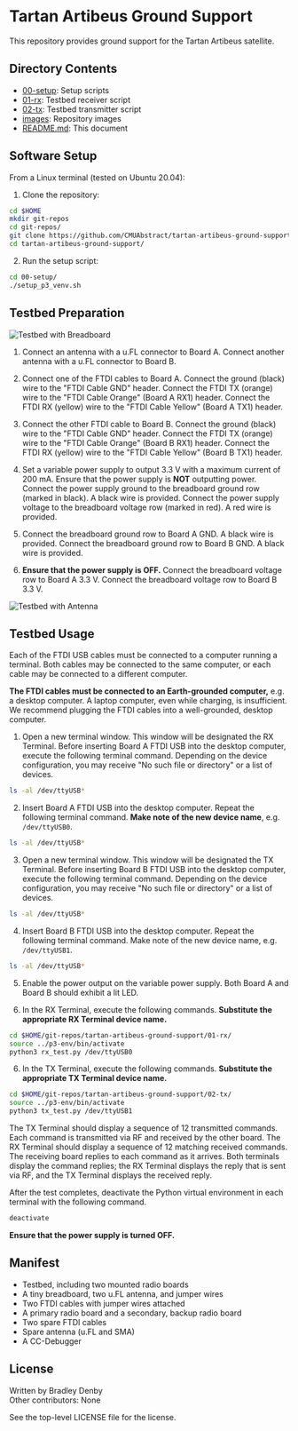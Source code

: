 # Tartan Artibeus Ground Support

This repository provides ground support for the Tartan Artibeus satellite.

## Directory Contents

* [00-setup](00-setup/README.md): Setup scripts
* [01-rx](01-rx/README.md): Testbed receiver script
* [02-tx](02-tx/README.md): Testbed transmitter script
* [images](images/README.md): Repository images
* [README.md](README.md): This document

## Software Setup

From a Linux terminal (tested on Ubuntu 20.04):

1. Clone the repository:
```bash
cd $HOME
mkdir git-repos
cd git-repos/
git clone https://github.com/CMUAbstract/tartan-artibeus-ground-support.git
cd tartan-artibeus-ground-support/
```

2. Run the setup script:
```bash
cd 00-setup/
./setup_p3_venv.sh
```

## Testbed Preparation

![Testbed with Breadboard](images/testbed-00.png)

1. Connect an antenna with a u.FL connector to Board A. Connect another antenna
   with a u.FL connector to Board B.

2. Connect one of the FTDI cables to Board A. Connect the ground (black) wire to
   the "FTDI Cable GND" header. Connect the FTDI TX (orange) wire to the
   "FTDI Cable Orange" (Board A RX1) header. Connect the FTDI RX (yellow) wire
   to the "FTDI Cable Yellow" (Board A TX1) header.

3. Connect the other FTDI cable to Board B. Connect the ground (black) wire to
   the "FTDI Cable GND" header. Connect the FTDI TX (orange) wire to the
   "FTDI Cable Orange" (Board B RX1) header. Connect the FTDI RX (yellow) wire
   to the "FTDI Cable Yellow" (Board B TX1) header.

4. Set a variable power supply to output 3.3 V with a maximum current of 200 mA.
   Ensure that the power supply is **NOT** outputting power. Connect the power
   supply ground to the breadboard ground row (marked in black). A black wire is
   provided. Connect the power supply voltage to the breadboard voltage row
   (marked in red). A red wire is provided.

5. Connect the breadboard ground row to Board A GND. A black wire is provided.
   Connect the breadboard ground row to Board B GND. A black wire is provided.

6. **Ensure that the power supply is OFF.** Connect the breadboard voltage row
   to Board A 3.3 V. Connect the breadboard voltage row to Board B 3.3 V.

![Testbed with Antenna](images/testbed-01.png)

## Testbed Usage

Each of the FTDI USB cables must be connected to a computer running a terminal.
Both cables may be connected to the same computer, or each cable may be
connected to a different computer.

**The FTDI cables must be connected to an Earth-grounded computer,** e.g. a
desktop computer. A laptop computer, even while charging, is insufficient. We
recommend plugging the FTDI cables into a well-grounded, desktop computer.

1. Open a new terminal window. This window will be designated the RX Terminal.
   Before inserting Board A FTDI USB into the desktop computer, execute the
   following terminal command. Depending on the device configuration, you may
   receive "No such file or directory" or a list of devices.
```bash
ls -al /dev/ttyUSB*
```

2. Insert Board A FTDI USB into the desktop computer. Repeat the following
   terminal command. **Make note of the new device name**, e.g. `/dev/ttyUSB0`.
```bash
ls -al /dev/ttyUSB*
```

3. Open a new terminal window. This window will be designated the TX Terminal.
   Before inserting Board B FTDI USB into the desktop computer, execute the
   following terminal command. Depending on the device configuration, you may
   receive "No such file or directory" or a list of devices.
```bash
ls -al /dev/ttyUSB*
```

4. Insert Board B FTDI USB into the desktop computer. Repeat the following
   terminal command. Make note of the new device name, e.g. `/dev/ttyUSB1`.
```bash
ls -al /dev/ttyUSB*
```

5. Enable the power output on the variable power supply. Both Board A and Board
   B should exhibit a lit LED.

6. In the RX Terminal, execute the following commands. **Substitute the
   appropriate RX Terminal device name.**
```bash
cd $HOME/git-repos/tartan-artibeus-ground-support/01-rx/
source ../p3-env/bin/activate
python3 rx_test.py /dev/ttyUSB0
```

6. In the TX Terminal, execute the following commands. **Substitute the
   appropriate TX Terminal device name.**
```bash
cd $HOME/git-repos/tartan-artibeus-ground-support/02-tx/
source ../p3-env/bin/activate
python3 tx_test.py /dev/ttyUSB1
```

The TX Terminal should display a sequence of 12 transmitted commands. Each
command is transmitted via RF and received by the other board. The RX Terminal
should display a sequence of 12 matching received commands. The receiving board
replies to each command as it arrives. Both terminals display the command
replies; the RX Terminal displays the reply that is sent via RF, and the TX
Terminal displays the received reply.

After the test completes, deactivate the Python virtual environment in each
terminal with the following command.

```bash
deactivate
```

**Ensure that the power supply is turned OFF.**

## Manifest

* Testbed, including two mounted radio boards
* A tiny breadboard, two u.FL antenna, and jumper wires
* Two FTDI cables with jumper wires attached
* A primary radio board and a secondary, backup radio board
* Two spare FTDI cables
* Spare antenna (u.FL and SMA)
* A CC-Debugger

## License

Written by Bradley Denby  
Other contributors: None

See the top-level LICENSE file for the license.

